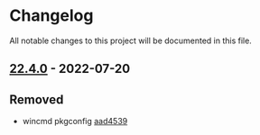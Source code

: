 # Changelog

All notable changes to this project will be documented in this file.

## [22.4.0] - 2022-07-20

## Removed
* wincmd pkgconfig [aad4539](https://github.com/greenbone/openvas-smb/commit/aad4539)

[22.4.0]: https://github.com/greenbone/openvas-smb/compare/v21.4.0...22.4.0